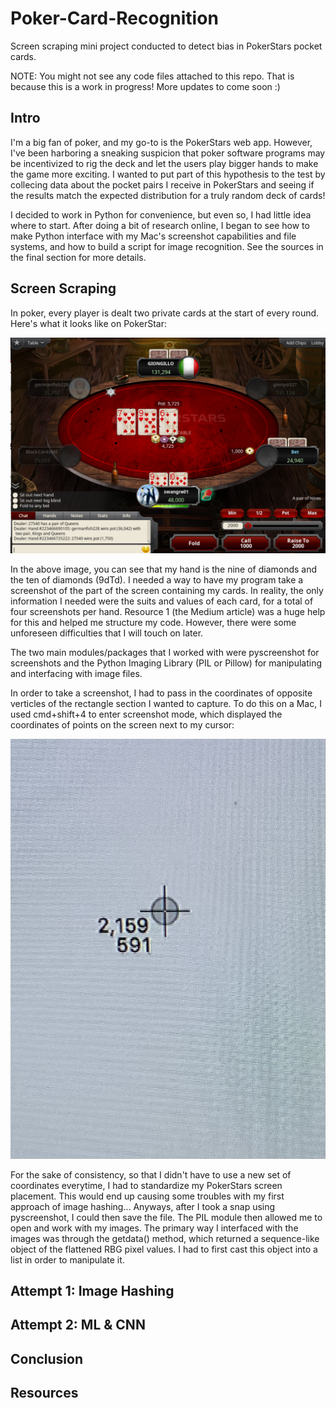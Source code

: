 # Poker-Card-Recognition
Screen scraping mini project conducted to detect bias in PokerStars pocket cards.

NOTE: You might not see any code files attached to this repo. That is because this is a work in progress! More updates to come soon :)

## Intro

I'm a big fan of poker, and my go-to is the PokerStars web app. However, I've been harboring a sneaking suspicion that poker software programs may be incentivized to rig the deck and let the users play bigger hands to make the game more exciting. I wanted to put part of this hypothesis to the test by collecing data about the pocket pairs I receive in PokerStars and seeing if the results match the expected distribution for a truly random deck of cards!

I decided to work in Python for convenience, but even so, I had little idea where to start. After doing a bit of research online, I began to see how to make Python interface with my Mac's screenshot capabilities and file systems, and how to build a script for image recognition. See the sources in the final section for more details.

## Screen Scraping

In poker, every player is dealt two private cards at the start of every round. Here's what it looks like on PokerStar:

<img src="/images/cards1.png" alt="PokerStars Display"/>

In the above image, you can see that my hand is the nine of diamonds and the ten of diamonds (9dTd). I needed a way to have my program take a screenshot of the part of the screen containing my cards. In reality, the only information I needed were the suits and values of each card, for a total of four screenshots per hand. Resource 1 (the Medium article) was a huge help for this and helped me structure my code. However, there were some unforeseen difficulties that I will touch on later.

The two main modules/packages that I worked with were pyscreenshot for screenshots and the Python Imaging Library (PIL or Pillow) for manipulating and interfacing with image files. 

In order to take a screenshot, I had to pass in the coordinates of opposite verticles of the rectangle section I wanted to capture. To do this on a Mac, I used cmd+shift+4 to enter screenshot mode, which displayed the coordinates of points on the screen next to my cursor:

<img src="/images/screenshot.JPG" alt="screenshot on mac"/>

For the sake of consistency, so that I didn't have to use a new set of coordinates everytime, I had to standardize my PokerStars screen placement. This would end up causing some troubles with my first approach of image hashing... Anyways, after I took a snap using pyscreenshot, I could then save the file. The PIL module then allowed me to open and work with my images. The primary way I interfaced with the images was through the getdata() method, which returned a sequence-like object of the flattened RBG pixel values. I had to first cast this object into a list in order to manipulate it.

## Attempt 1: Image Hashing

## Attempt 2: ML & CNN

## Conclusion

## Resources
